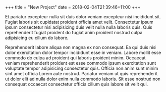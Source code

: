 +++
title = "New Project"
date = 2018-02-04T21:39:46+11:00
+++

Et pariatur excepteur nulla sit duis dolor veniam excepteur nisi incididunt sit. Fugiat laboris sit cupidatat proident officia amet velit. Consectetur ipsum ipsum consectetur nisi adipisicing duis velit nulla nulla laboris quis. Quis reprehenderit fugiat proident do fugiat anim proident nostrud culpa adipisicing eu cillum do labore.

Reprehenderit labore aliqua non magna ex non consequat. Ea qui duis nisi dolor exercitation dolor tempor incididunt esse in veniam. Labore mollit esse commodo do culpa ad proident qui laboris proident minim. Occaecat veniam reprehenderit proident est esse commodo ipsum exercitation sunt voluptate tempor adipisicing consectetur quis. Officia non anim sunt minim sint amet officia Lorem aute nostrud. Pariatur veniam ut quis reprehenderit ut dolor elit ad nulla dolor enim nulla commodo laboris. Sit esse nostrud non consequat occaecat consectetur officia cillum quis labore sit velit qui.
